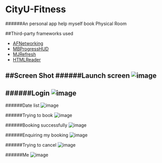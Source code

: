 # CityU-Fitness
######An personal app help myself book Physical Room

##Third-party frameworks used
* [AFNetworking](https://github.com/AFNetworking/AFNetworking)
* [MBProgressHUD](https://github.com/jdg/MBProgressHUD)
* [MJRefresh](https://github.com/CoderMJLee/MJRefresh)
* [HTMLReader](https://github.com/nolanw/HTMLReader)

##Screen Shot
######Launch screen
![image](https://github.com/brookgao/CityU-Fitness/blob/master/ScreenShot/1_launch.png)
--
######Login 
![image](https://github.com/brookgao/CityU-Fitness/blob/master/ScreenShot/2_login.png)
--
######Date list
![image](https://github.com/brookgao/CityU-Fitness/blob/master/ScreenShot/3_booingDate.png)

######Trying to book
![image](https://github.com/brookgao/CityU-Fitness/blob/master/ScreenShot/4_tryToBooking.png)

######Booking successfully
![image](https://github.com/brookgao/CityU-Fitness/blob/master/ScreenShot/5_booingSuccess.png)

######Enquiring my booking
![image](https://github.com/brookgao/CityU-Fitness/blob/master/ScreenShot/6_enquire.png)

######Trying to cancel
![image](https://github.com/brookgao/CityU-Fitness/blob/master/ScreenShot/7_cancelBooking.png)

######Me
![image](https://github.com/brookgao/CityU-Fitness/blob/master/ScreenShot/8_me.png)

